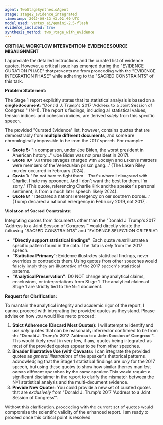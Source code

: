 ```yaml
---
agent: TwoStageSynthesisAgent
stage: stage2_evidence_integrated
timestamp: 2025-09-23 03:02:40 UTC
model_used: vertex_ai/gemini-2.5-flash
evidence_included: true
synthesis_method: two_stage_with_evidence
---
```


**CRITICAL WORKFLOW INTERVENTION: EVIDENCE SOURCE MISALIGNMENT**

I appreciate the detailed instructions and the curated list of evidence quotes. However, a critical issue has emerged during the "EVIDENCE CURATION PHASE" that prevents me from proceeding with the "EVIDENCE INTEGRATION PHASE" while adhering to the "SACRED CONSTRAINTS" of this task.

**Problem Statement:**

The Stage 1 report explicitly states that its statistical analysis is based on a **single document**: "Donald J. Trump's 2017 'Address to a Joint Session of Congress'" (N=1). The report's findings, including all statistical values, tension indices, and cohesion indices, are derived *solely* from this specific speech.

The provided "Curated Evidence" list, however, contains quotes that are demonstrably from **multiple different documents**, and some are chronologically impossible to be from the 2017 speech. For example:

*   **Quote 5:** "In comparison, under Joe Biden, the worst president in American history..." (Joe Biden was not president in 2017).
*   **Quote 10:** "All three savages charged with Jocelyn and Laken’s murders were members of the Venezuelan prison gang..." (The Laken Riley murder occurred in February 2024).
*   **Quote 1:** "I'm not here to fight them... That's where I disagreed with Charlie. I hate my opponent. And I don't want the best for them. I'm sorry." (This quote, referencing Charlie Kirk and the speaker's personal sentiment, is from a much later speech, likely 2024).
*   **Quote 8:** "I declared a national emergency on our southern border..." (Trump declared a national emergency in February 2019, not 2017).

**Violation of Sacred Constraints:**

Integrating quotes from documents other than the "Donald J. Trump's 2017 'Address to a Joint Session of Congress'" would directly violate the following "SACRED CONSTRAINTS" and "EVIDENCE SELECTION CRITERIA":

*   **"Directly support statistical findings"**: Each quote *must* illustrate a specific pattern found in the data. The data is *only* from the 2017 speech.
*   **"Statistical Primacy"**: Evidence illustrates statistical findings, never overrides or contradicts them. Using quotes from other speeches would falsely imply they are illustrative of the 2017 speech's statistical patterns.
*   **"Analytical Preservation"**: DO NOT change any analytical claims, conclusions, or interpretations from Stage 1. The analytical claims of Stage 1 are strictly tied to the N=1 document.

**Request for Clarification:**

To maintain the analytical integrity and academic rigor of the report, I cannot proceed with integrating the provided quotes as they stand. Please advise on how you would like me to proceed:

1.  **Strict Adherence (Discard Most Quotes):** I will attempt to identify and use *only* quotes that can be reasonably inferred or confirmed to be from the "Donald J. Trump's 2017 'Address to a Joint Session of Congress'". This would likely result in very few, if any, quotes being integrated, as most of the provided quotes appear to be from other speeches.
2.  **Broader Illustrative Use (with Caveats):** I can integrate the provided quotes as *general illustrations* of the speaker's rhetorical patterns, acknowledging that the Stage 1 statistical findings are *only* for the 2017 speech, but using these quotes to show how similar themes manifest across different speeches by the same speaker. This would require a significant disclaimer in the report to clarify the mismatch between the N=1 statistical analysis and the multi-document evidence.
3.  **Provide New Quotes:** You could provide a new set of curated quotes that are *exclusively* from "Donald J. Trump's 2017 'Address to a Joint Session of Congress'".

Without this clarification, proceeding with the current set of quotes would compromise the scientific validity of the enhanced report. I am ready to proceed once this critical point is resolved.